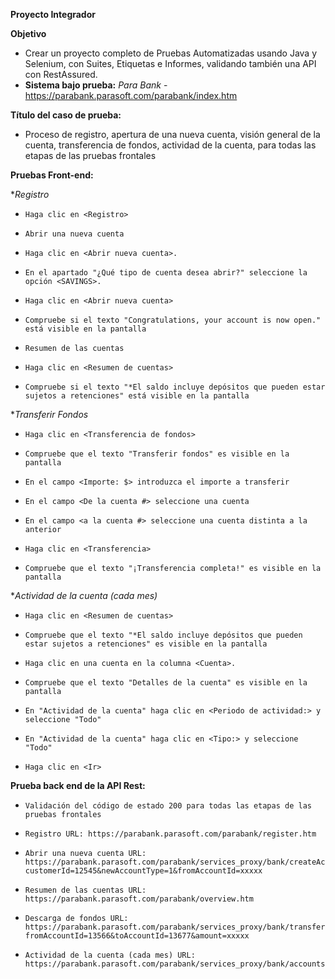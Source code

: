 **Proyecto Integrador**

**Objetivo**
* Crear un proyecto completo de Pruebas Automatizadas usando Java y Selenium, con Suites, Etiquetas e Informes, validando también una API con RestAssured. 
* **Sistema bajo prueba:** _Para Bank_ - https://parabank.parasoft.com/parabank/index.htm

**Título del caso de prueba:** 
* Proceso de registro, apertura de una nueva cuenta, visión general de la cuenta, transferencia de fondos, actividad de la cuenta, para todas las etapas de las pruebas frontales

**Pruebas Front-end:**

*_Registro_
  *     Haga clic en <Registro>
  *     Abrir una nueva cuenta
  *     Haga clic en <Abrir nueva cuenta>.
  *     En el apartado "¿Qué tipo de cuenta desea abrir?" seleccione la opción <SAVINGS>.
*     Haga clic en <Abrir nueva cuenta>
*     Compruebe si el texto "Congratulations, your account is now open." está visible en la pantalla
*     Resumen de las cuentas
*     Haga clic en <Resumen de cuentas>
*     Compruebe si el texto "*El saldo incluye depósitos que pueden estar sujetos a retenciones" está visible en la pantalla
*_Transferir Fondos_
  *     Haga clic en <Transferencia de fondos>
  *     Compruebe que el texto "Transferir fondos" es visible en la pantalla
  *     En el campo <Importe: $> introduzca el importe a transferir
  *     En el campo <De la cuenta #> seleccione una cuenta
  *     En el campo <a la cuenta #> seleccione una cuenta distinta a la anterior
  *     Haga clic en <Transferencia>
  *     Compruebe que el texto "¡Transferencia completa!" es visible en la pantalla
*_Actividad de la cuenta (cada mes)_
  *     Haga clic en <Resumen de cuentas>
  *     Compruebe que el texto "*El saldo incluye depósitos que pueden estar sujetos a retenciones" es visible en la pantalla
  *     Haga clic en una cuenta en la columna <Cuenta>.
  *     Compruebe que el texto "Detalles de la cuenta" es visible en la pantalla
  *     En "Actividad de la cuenta" haga clic en <Periodo de actividad:> y seleccione "Todo"
  *     En "Actividad de la cuenta" haga clic en <Tipo:> y seleccione "Todo"
  *     Haga clic en <Ir>

**Prueba back end de la API Rest:**
*     Validación del código de estado 200 para todas las etapas de las pruebas frontales
*     Registro URL: https://parabank.parasoft.com/parabank/register.htm
*     Abrir una nueva cuenta URL: https://parabank.parasoft.com/parabank/services_proxy/bank/createAccount?customerId=12545&newAccountType=1&fromAccountId=xxxxx
*     Resumen de las cuentas URL: https://parabank.parasoft.com/parabank/overview.htm
*     Descarga de fondos URL: https://parabank.parasoft.com/parabank/services_proxy/bank/transfer?fromAccountId=13566&toAccountId=13677&amount=xxxxx
*     Actividad de la cuenta (cada mes) URL: https://parabank.parasoft.com/parabank/services_proxy/bank/accounts/13566/transactions/month/All/type/All